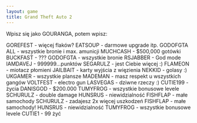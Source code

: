 ```yaml
---
layout: game
title: Grand Theft Auto 2
---
```


Wpisz się jako GOURANGA, potem wpisz: 

GOREFEST 		- więcej flaków?
EATSOUP 		- darmowe upgrade itp.
GODOFGTA ALL 		- wszystkie bronie i max. amunicji
MUCHCASH 		- $500,000 gotówki
BUCKFAST		- ??? 
GODOFGTA 		- wszystkie bronie
RSJABBER  		- God mode
IAMDAVEJ  		- 999999...punktów
SEGARULZ 		- jest Ciebie więcej :)
FLAMEON  		- miotacz płomieni
JAILBAIT 			- karty wyjścia z więzienia
NEKKID 			- golasy :)
UKGAMER 		- wszystkie plansze
MADEMAN 		- masz respekt u wszystkich gangów
VOLTFEST 		- electro gun
LASVEGAS 		- dziwne rzeczy :)
CUTIE199 		- życia
DANISGOD 		- $200.000
TUMYFROG 		- wszystkie bonusowe levele
SCHURULZ 		- double damage
HUNSRUS 		- niewidzialność
FISHFLAP 		- małe samochody
SCHURULZ 		- zadajesz 2x więcej uszkodzeń 
FISHFLAP 		- małe samochody!
HUNSRUS 		- niewidzialność
TUMYFROG 		- wszystkie bonusowe levele
CUTIE1 			- 99 żyć
